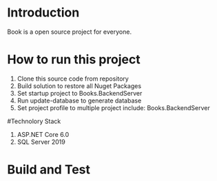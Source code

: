 # Introduction 
Book is a open source project for everyone.
# How to run this project
1. Clone this source code from repository
2. Build solution to restore all Nuget Packages
2. Set startup project to Books.BackendServer
3. Run update-database to generate database
4. Set project profile to multiple project include: Books.BackendServer

#Technolory Stack
1. ASP.NET Core 6.0
2. SQL Server 2019
# Build and Test